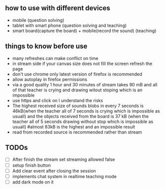 ## how to use with different devices
<ul>
	<li>mobile (question solving)</li>
	<li>tablet with smart phone (question solving and teaching)</li>
	<li>smart board(capture the board) + mobile(record the sound) (teaching)</li>
</ul>

## things to know before use
<ul>
	<li>many refreshes can make conflict on time</li>
	<li>in stream side if your canvas size does not fill the screen refresh the page </li>
	<li>don't use chrome only latest version of firefox is recommended</li>
	<li>allow autoplay in firefox permissions</li>
	<li>via a good quality 1 hour and 30 minutes of stream takes 90 mB and all of that teacher is crying and drawing witout stoping which is an impossible</li>
	<li>use https and click on I understand the risks</li>
	<li>The highest received size of sounds blobs in every 7 seconds is 46kB(when the teacher all of 7 seconds is crying which is impossible as usuall) and the objects received from the board is 37 kB (when the teacher all of 5 seconds drawing without stop which is impossible as usuall) #almost 83kB is the highest and an impossible result</li>
	<li>read from recorded source is recommended rather than stream</li>
</ul>

## TODOs
- [ ] After finish the stream set streaming allowed false
- [ ] setup finish button
- [ ] Add clear event after closing the session
- [ ] implements chat system in realtime teaching mode
- [ ] add dark mode on it
